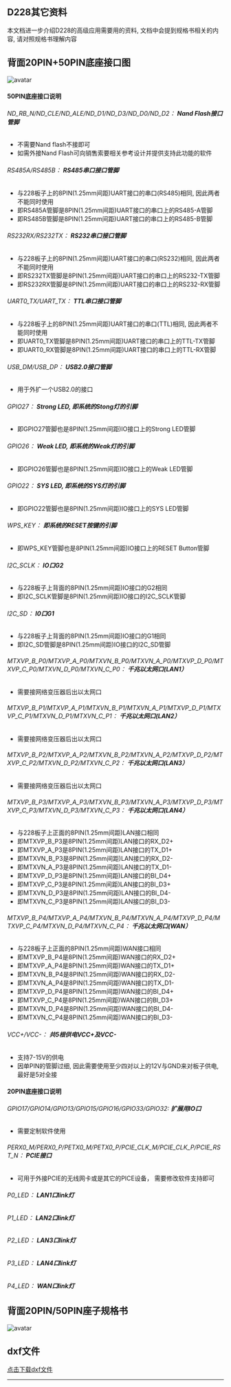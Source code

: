 

## D228其它资料
本文档进一步介绍D228的高级应用需要用的资料, 文档中会提到规格书相关的内容, 请对照规格书理解内容



## 背面20PIN+50PIN底座接口图

![avatar](./底座线序图.png) 


#### 50PIN底座接口说明

###### ND_RB_N/ND_CLE/ND_ALE/ND_D1/ND_D3/ND_D0/ND_D2： **Nand Flash接口管脚**
- 不需要Nand flash不接即可
- 如需外接Nand Flash可向销售索要相关参考设计并提供支持此功能的软件

###### RS485A/RS485B： **RS485串口接口管脚**
- 与228板子上的8PIN(1.25mm间距)UART接口的串口(RS485)相同, 因此两者不能同时使用
- 即RS485A管脚是8PIN(1.25mm间距)UART接口的串口上的RS485-A管脚
- 即RS485B管脚是8PIN(1.25mm间距)UART接口的串口上的RS485-B管脚

###### RS232RX/RS232TX： **RS232串口接口管脚**
- 与228板子上的8PIN(1.25mm间距)UART接口的串口(RS232)相同, 因此两者不能同时使用
- 即RS232TX管脚是8PIN(1.25mm间距)UART接口的串口上的RS232-TX管脚
- 即RS232RX管脚是8PIN(1.25mm间距)UART接口的串口上的RS232-RX管脚

###### UART0_TX/UART_TX： **TTL串口接口管脚**
- 与228板子上的8PIN(1.25mm间距)UART接口的串口(TTL)相同, 因此两者不能同时使用
- 即UART0_TX管脚是8PIN(1.25mm间距)UART接口的串口上的TTL-TX管脚
- 即UART0_RX管脚是8PIN(1.25mm间距)UART接口的串口上的TTL-RX管脚

###### USB_DM/USB_DP： **USB2.0接口管脚**
- 用于外扩一个USB2.0的接口

###### GPIO27： **Strong LED, 即系统的Stong灯的引脚**
- 即GPIO27管脚也是8PIN(1.25mm间距)IO接口上的Strong LED管脚

###### GPIO26： **Weak LED, 即系统的Weak灯的引脚**
- 即GPIO26管脚也是8PIN(1.25mm间距)IO接口上的Weak LED管脚

###### GPIO22： **SYS LED, 即系统的SYS灯的引脚**
- 即GPIO22管脚也是8PIN(1.25mm间距)IO接口上的SYS LED管脚

###### WPS_KEY： **即系统的RESET按键的引脚**
- 即WPS_KEY管脚也是8PIN(1.25mm间距)IO接口上的RESET Button管脚

###### I2C_SCLK： **IO口G2**
- 与228板子上背面的8PIN(1.25mm间距)IO接口的G2相同
- 即I2C_SCLK管脚是8PIN(1.25mm间距)IO接口的I2C_SCLK管脚

###### I2C_SD： **I0口G1**
- 与228板子上背面的8PIN(1.25mm间距)IO接口的G1相同
- 即I2C_SD管脚是8PIN(1.25mm间距)IO接口的I2C_SD管脚

###### MTXVP_B_P0/MTXVP_A_P0/MTXVN_B_P0/MTXVN_A_P0/MTXVP_D_P0/MTXVP_C_P0/MTXVN_D_P0/MTXVN_C_P0： **千兆以太网口(LAN1）**
- 需要接网络变压器后出以太网口

###### MTXVP_B_P1/MTXVP_A_P1/MTXVN_B_P1/MTXVN_A_P1/MTXVP_D_P1/MTXVP_C_P1/MTXVN_D_P1/MTXVN_C_P1： **千兆以太网口(LAN2）**
- 需要接网络变压器后出以太网口

###### MTXVP_B_P2/MTXVP_A_P2/MTXVN_B_P2/MTXVN_A_P2/MTXVP_D_P2/MTXVP_C_P2/MTXVN_D_P2/MTXVN_C_P2： **千兆以太网口(LAN3）**
- 需要接网络变压器后出以太网口

###### MTXVP_B_P3/MTXVP_A_P3/MTXVN_B_P3/MTXVN_A_P3/MTXVP_D_P3/MTXVP_C_P3/MTXVN_D_P3/MTXVN_C_P3： **千兆以太网口(LAN4）**
- 与228板子上正面的8PIN(1.25mm间距)LAN接口相同
- 即MTXVP_B_P3是8PIN(1.25mm间距)LAN接口的RX_D2+
- 即MTXVP_A_P3是8PIN(1.25mm间距)LAN接口的TX_D1+
- 即MTXVN_B_P3是8PIN(1.25mm间距)LAN接口的RX_D2-
- 即MTXVN_A_P3是8PIN(1.25mm间距)LAN接口的TX_D1-
- 即MTXVP_D_P3是8PIN(1.25mm间距)LAN接口的BI_D4+
- 即MTXVP_C_P3是8PIN(1.25mm间距)LAN接口的BI_D3+
- 即MTXVN_D_P3是8PIN(1.25mm间距)LAN接口的BI_D4-
- 即MTXVN_C_P3是8PIN(1.25mm间距)LAN接口的BI_D3-

###### MTXVP_B_P4/MTXVP_A_P4/MTXVN_B_P4/MTXVN_A_P4/MTXVP_D_P4/MTXVP_C_P4/MTXVN_D_P4/MTXVN_C_P4： **千兆以太网口(WAN）**
- 与228板子上正面的8PIN(1.25mm间距)WAN接口相同
- 即MTXVP_B_P4是8PIN(1.25mm间距)WAN接口的RX_D2+
- 即MTXVP_A_P4是8PIN(1.25mm间距)WAN接口的TX_D1+
- 即MTXVN_B_P4是8PIN(1.25mm间距)WAN接口的RX_D2-
- 即MTXVN_A_P4是8PIN(1.25mm间距)WAN接口的TX_D1-
- 即MTXVP_D_P4是8PIN(1.25mm间距)WAN接口的BI_D4+
- 即MTXVP_C_P4是8PIN(1.25mm间距)WAN接口的BI_D3+
- 即MTXVN_D_P4是8PIN(1.25mm间距)WAN接口的BI_D4-
- 即MTXVN_C_P4是8PIN(1.25mm间距)WAN接口的BI_D3-

###### VCC+/VCC-： **共5根供电VCC+及VCC-**
- 支持7-15V的供电
- 因单PIN的管脚过细, 因此需要使用至少四对以上的12V与GND来对板子供电, 最好是5对全接


#### 20PIN底座接口说明

###### GPIO17/GPIO14/GPIO13/GPIO15/GPIO16/GPIO33/GPIO32: **扩展用IO口**
- 需要定制软件使用

###### PERX0_M/PERX0_P/PETX0_M/PETX0_P/PCIE_CLK_M/PCIE_CLK_P/PCIE_RST_N： **PCIE接口**
- 可用于外接PCIE的无线网卡或是其它的PICE设备， 需要修改软件支持即可

###### P0_LED： **LAN1口link灯**
###### P1_LED： **LAN2口link灯**
###### P2_LED： **LAN3口link灯**
###### P3_LED： **LAN4口link灯**
###### P4_LED： **WAN口link灯**


## 背面20PIN/50PIN座子规格书
![avatar](./底座规格书.png) 


## dxf文件
[点击下载dxf文件](./d228.dxf)



----

